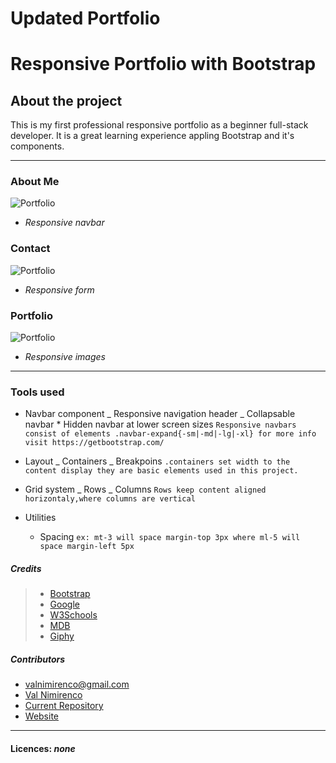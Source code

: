 # Updated Portfolio

# Responsive Portfolio with Bootstrap

## About the project

<p>This is my first professional responsive portfolio as a beginner full-stack developer. It is a great learning experience appling Bootstrap and it's components.</p>

---

### About Me

![Portfolio](./assets/images/aboutme.png)

- _Responsive navbar_

### Contact

![Portfolio](./assets/images/contact.png)

- _Responsive form_

### Portfolio

![Portfolio](./assets/images/portfolio.png)

- _Responsive images_

---

### Tools used

- Navbar component
  _ Responsive navigation header
  _ Collapsable navbar \* Hidden navbar at lower screen sizes
  `Responsive navbars consist of elements .navbar-expand{-sm|-md|-lg|-xl} for more info visit https://getbootstrap.com/`
  <br>

- Layout
  _ Containers
  _ Breakpoins
  `.containers set width to the content display they are basic elements used in this project.`
  <br>

- Grid system
  _ Rows
  _ Columns
  `Rows keep content aligned horizontaly,where columns are vertical`
  <br>

- Utilities
  - Spacing
    `ex: mt-3 will space margin-top 3px where ml-5 will space margin-left 5px`

##### Credits

> - [Bootstrap](https://getbootstrap.com/)
> - [Google](https://www.google.com/)
> - [W3Schools](https://www.w3schools.com/)
> - [MDB](https://mdbootstrap.com/)
> - [Giphy](https://giphy.com/)

##### Contributors

- valnimirenco@gmail.com
- [Val Nimirenco](https://github.com/valiant87)
- [Current Repository](https://github.com/valiant87/bootstrap-responsive-portfolio-2)
- [Website](https://valiant87.github.io/bootstrap-responsive-portfolio-2/)

---

#### Licences: **_none_**
